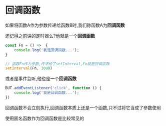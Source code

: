 # 回调函数

如果将函数A作为参数传递给函数B时,我们称函数A为**回调函数**

还记得之前讲的定时器么?他就是一个**回调函数**

```js
const Fn = () =>  {
    console.log('我是回调函数...');
}

// 函数Fn作为参数,传递给了setInterval,Fn就是回调函数
setInterval(Fn, 1000)
```

或者是事件监听,他也是一个**回调函数**

```js
BUT.addEventListener('click', function () {
    console.log('我是回调函数...');
})
```

回调函数不会立刻执行,回调函数本质上还是一个函数,只不过将它当成了参数使用

使用匿名函数作为回调函数是比较常见的

